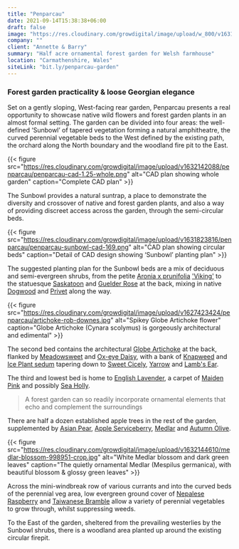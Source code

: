 ```yaml
---
title: "Penparcau"
date: 2021-09-14T15:38:38+06:00
draft: false
image: "https://res.cloudinary.com/growdigital/image/upload/w_800/v1631803029/penparcau/Sunbowl-169.jpg"
company: ""
client: "Annette & Barry"
summary: "Half acre ornamental forest garden for Welsh farmhouse"
location: "Carmathenshire, Wales"
siteLink: "bit.ly/penparcau-garden"
---
```


### Forest garden practicality & loose Georgian elegance
          
Set on a gently sloping, West-facing rear garden, Penparcau presents a real opportunity to showcase native wild flowers and forest garden plants in an almost formal setting. The garden can be divided into four areas: the well-defined ‘Sunbowl’ of tapered vegetation forming a natural amphitheatre, the curved perennial vegetable beds to the West defined by the existing path, the orchard along the North boundary and the woodland fire pit to the East.

{{< figure src="https://res.cloudinary.com/growdigital/image/upload/v1632142088/penparcau/penparcau-cad-1.25-whole.png" alt="CAD plan showing whole garden" caption="Complete CAD plan" >}}

The Sunbowl provides a natural suntrap, a place to demonstrate the diversity and crossover of native and forest garden plants, and also a way of providing discreet access across the garden, through the semi-circular beds.

{{< figure src="https://res.cloudinary.com/growdigital/image/upload/v1631823816/penparcau/penparcau-sunbowl-cad-169.png" alt="CAD plan showing circular beds" caption="Detail of CAD design showing ‘Sunbowl’ planting plan" >}}

The suggested planting plan for the Sunbowl beds are a mix of deciduous and semi-evergreen shrubs, from the petite [Aronia x prunifolia](https://pfaf.org/user/Plant.aspx?LatinName=Aronia+prunifolia) ['Viking'](https://www.thompson-morgan.com/p/aronia-x-prunifolia-viking/t66056TM) to the statuesque [Saskatoon](https://pfaf.org/user/plant.aspx?LatinName=Amelanchier+alnifolia) and [Guelder Rose](https://pfaf.org/user/Plant.aspx?LatinName=Viburnum+opulus) at the back, mixing in native [Dogwood](https://pfaf.org/user/Plant.aspx?LatinName=Cornus+sanguinea) and [Privet](https://pfaf.org/user/plant.aspx?latinname=Ligustrum+vulgare) along the way.

{{< figure src="https://res.cloudinary.com/growdigital/image/upload/v1627423424/penparcau/artichoke-rob-downes.jpg" alt="Spikey Globe Artichoke flower" caption="Globe Artichoke (Cynara scolymus) is gorgeously architectural and edimental" >}}

The second bed contains the architectural [Globe Artichoke](https://pfaf.org/User/Plant.aspx?LatinName=Cynara+scolymus) at the back, flanked by [Meadowsweet](https://pfaf.org/user/Plant.aspx?LatinName=Filipendula+ulmaria) and [Ox-eye Daisy](https://pfaf.org/user/Plant.aspx?LatinName=Leucanthemum+vulgare), with a bank of [Knapweed](https://pfaf.org/USER/Plant.aspx?LatinName=Centaurea+nigra) and [Ice Plant sedum](https://pfaf.org/user/Plant.aspx?LatinName=Sedum+spectabile) tapering down to [Sweet Cicely](https://pfaf.org/user/plant.aspx?LatinName=Myrrhis+odorata), [Yarrow](https://pfaf.org/user/plant.aspx?LatinName=Achillea+millefolium) and [Lamb's Ear](https://www.rhs.org.uk/plants/17707/stachys-byzantina/details).

The third and lowest bed is home to [English Lavender](https://pfaf.org/User/Plant.aspx?LatinName=Lavandula+angustifolia), a carpet of [Maiden Pink](https://www.brc.ac.uk/plantatlas/plant/dianthus-deltoides) and possibly [Sea Holly](https://www.brc.ac.uk/plantatlas/plant/eryngium-maritimum).

>A forest garden can so readily incorporate ornamental elements that echo and complement the surroundings
          
There are half a dozen established apple trees in the rest of the garden, supplemented by [Asian Pear](https://pfaf.org/USER/Plant.aspx?LatinName=Pyrus%20pyrifolia%20culta), [Apple Serviceberry](https://pfaf.org/user/plant.aspx?LatinName=Amelanchier+lamarckii), [Medlar](https://pfaf.org/user/plant.aspx?LatinName=Mespilus+germanica) and [Autumn Olive](https://pfaf.org/user/Plant.aspx?LatinName=Elaeagnus+umbellata). 

{{< figure src="https://res.cloudinary.com/growdigital/image/upload/v1632144610/medlar-blossom-998951-crop.jpg" alt="White Medlar blossom and dark green leaves" caption="The quietly ornamental Medlar (Mespilus germanica), with beautiful blossom & glossy green leaves" >}}

Across the mini-windbreak row of various currants and into the curved beds of the perennial veg area, low evergreen ground cover of [Nepalese Raspberry](https://pfaf.org/user/plant.aspx?latinname=Rubus+nepalensis) and [Taiwanese Bramble](https://pfaf.org/user/Plant.aspx?LatinName=Rubus+rolfei) allow a variety of perennial vegetables to grow through, whilst suppressing weeds. 

To the East of the garden, sheltered from the prevailing westerlies by the Sunbowl shrubs, there is a woodland area planted up around the existing circular firepit.
